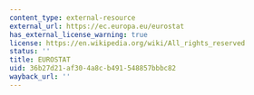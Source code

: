 ```yaml
---
content_type: external-resource
external_url: https://ec.europa.eu/eurostat
has_external_license_warning: true
license: https://en.wikipedia.org/wiki/All_rights_reserved
status: ''
title: EUROSTAT
uid: 36b27d21-af30-4a8c-b491-548857bbbc82
wayback_url: ''
---
```

